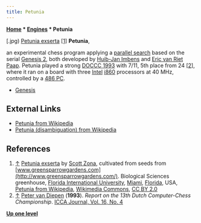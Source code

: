 ```yaml
---
title: Petunia
---
```

**[Home](Home "Home") \* [Engines](Engines "Engines") \* Petunia**



[.jpg) [Petunia exserta](https://en.wikipedia.org/wiki/Petunia_exserta) <a id="cite-note-1" href="#cite-ref-1">[1]</a>
**Petunia**,  

an experimental chess program applying a [parallel search](Parallel_Search "Parallel Search") based on the serial [Genesis 2](Genesis_NL "Genesis NL"), both developed by [Huib-Jan Imbens](Huib-Jan_Imbens "Huib-Jan Imbens") and [Eric van Riet Paap](Eric_van_Riet_Paap "Eric van Riet Paap"). Petunia played a strong [DOCCC 1993](DOCCC_1993 "DOCCC 1993") with 7/11, 5th place from 24 <a id="cite-note-2" href="#cite-ref-2">[2]</a>, where it ran on a board with three [Intel](Intel "Intel") [i860](I860 "I860") processors at 40 MHz, controlled by a [486 PC](X86 "X86").






* [Genesis](Genesis_NL "Genesis NL")


## External Links


* [Petunia from Wikipedia](https://en.wikipedia.org/wiki/Petunia)
* [Petunia (disambiguation) from Wikipedia](https://en.wikipedia.org/wiki/Petunia_%28disambiguation%29)


## References


1. <a id="cite-ref-1" href="#cite-note-1">↑</a> [Petunia exserta](https://commons.wikimedia.org/wiki/File:Petunia_exserta_by_Scott_Zona_-_004_%281%29.jpg) by [Scott Zona](https://www.flickr.com/people/12017190@N06), cultivated from seeds from [www.greensparrowgardens.com](http://www.greensparrowgardens.com/). Biological Sciences greenhouse, [Florida International University](https://en.wikipedia.org/wiki/Florida_International_University), [Miami](https://en.wikipedia.org/wiki/Miami), [Florida](https://en.wikipedia.org/wiki/Florida), USA, [Petunia from Wikipedia](https://en.wikipedia.org/wiki/Petunia), [Wikimedia Commons](https://en.wikipedia.org/wiki/Wikimedia_Commons), [CC BY 2.0](https://creativecommons.org/licenses/by/2.0/deed.en)
2. <a id="cite-ref-2" href="#cite-note-2">↑</a> [Peter van Diepen](Peter_van_Diepen "Peter van Diepen") (**1993**). *Report on the 13th Dutch Computer-Chess Championship*. [ICCA Journal, Vol. 16, No. 4](ICGA_Journal#16_4 "ICGA Journal")

**[Up one level](Engines "Engines")**







 
